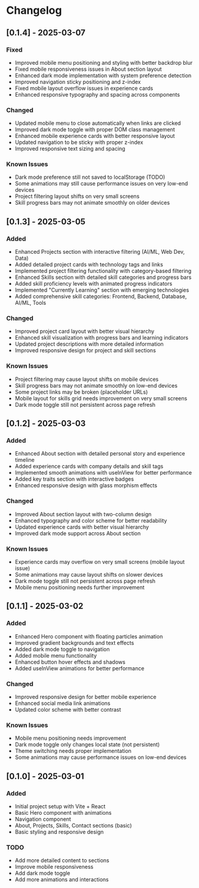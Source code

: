 # Changelog

## [0.1.4] - 2025-03-07

### Fixed
- Improved mobile menu positioning and styling with better backdrop blur
- Fixed mobile responsiveness issues in About section layout
- Enhanced dark mode implementation with system preference detection
- Improved navigation sticky positioning and z-index
- Fixed mobile layout overflow issues in experience cards
- Enhanced responsive typography and spacing across components

### Changed
- Updated mobile menu to close automatically when links are clicked
- Improved dark mode toggle with proper DOM class management
- Enhanced mobile experience cards with better responsive layout
- Updated navigation to be sticky with proper z-index
- Improved responsive text sizing and spacing

### Known Issues
- Dark mode preference still not saved to localStorage (TODO)
- Some animations may still cause performance issues on very low-end devices
- Project filtering layout shifts on very small screens
- Skill progress bars may not animate smoothly on older devices

## [0.1.3] - 2025-03-05

### Added
- Enhanced Projects section with interactive filtering (AI/ML, Web Dev, Data)
- Added detailed project cards with technology tags and links
- Implemented project filtering functionality with category-based filtering
- Enhanced Skills section with detailed skill categories and progress bars
- Added skill proficiency levels with animated progress indicators
- Implemented "Currently Learning" section with emerging technologies
- Added comprehensive skill categories: Frontend, Backend, Database, AI/ML, Tools

### Changed
- Improved project card layout with better visual hierarchy
- Enhanced skill visualization with progress bars and learning indicators
- Updated project descriptions with more detailed information
- Improved responsive design for project and skill sections

### Known Issues
- Project filtering may cause layout shifts on mobile devices
- Skill progress bars may not animate smoothly on low-end devices
- Some project links may be broken (placeholder URLs)
- Mobile layout for skills grid needs improvement on very small screens
- Dark mode toggle still not persistent across page refresh

## [0.1.2] - 2025-03-03

### Added
- Enhanced About section with detailed personal story and experience timeline
- Added experience cards with company details and skill tags
- Implemented smooth animations with useInView for better performance
- Added key traits section with interactive badges
- Enhanced responsive design with glass morphism effects

### Changed
- Improved About section layout with two-column design
- Enhanced typography and color scheme for better readability
- Updated experience cards with better visual hierarchy
- Improved dark mode support across About section

### Known Issues
- Experience cards may overflow on very small screens (mobile layout issue)
- Some animations may cause layout shifts on slower devices
- Dark mode toggle still not persistent across page refresh
- Mobile menu positioning needs further improvement

## [0.1.1] - 2025-03-02

### Added
- Enhanced Hero component with floating particles animation
- Improved gradient backgrounds and text effects
- Added dark mode toggle to navigation
- Added mobile menu functionality
- Enhanced button hover effects and shadows
- Added useInView animations for better performance

### Changed
- Improved responsive design for better mobile experience
- Enhanced social media link animations
- Updated color scheme with better contrast

### Known Issues
- Mobile menu positioning needs improvement
- Dark mode toggle only changes local state (not persistent)
- Theme switching needs proper implementation
- Some animations may cause performance issues on low-end devices

## [0.1.0] - 2025-03-01

### Added
- Initial project setup with Vite + React
- Basic Hero component with animations
- Navigation component
- About, Projects, Skills, Contact sections (basic)
- Basic styling and responsive design

### TODO
- Add more detailed content to sections
- Improve mobile responsiveness
- Add dark mode toggle
- Add more animations and interactions 